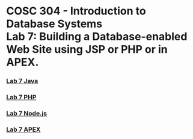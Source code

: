 # COSC 304 - Introduction to Database Systems<br>Lab 7: Building a Database-enabled Web Site using JSP or PHP or in APEX. 

### [Lab 7 Java](java/)

### [Lab 7 PHP](php/)

### [Lab 7 Node.js](nodejs/)

### [Lab 7 APEX](APEX/)
